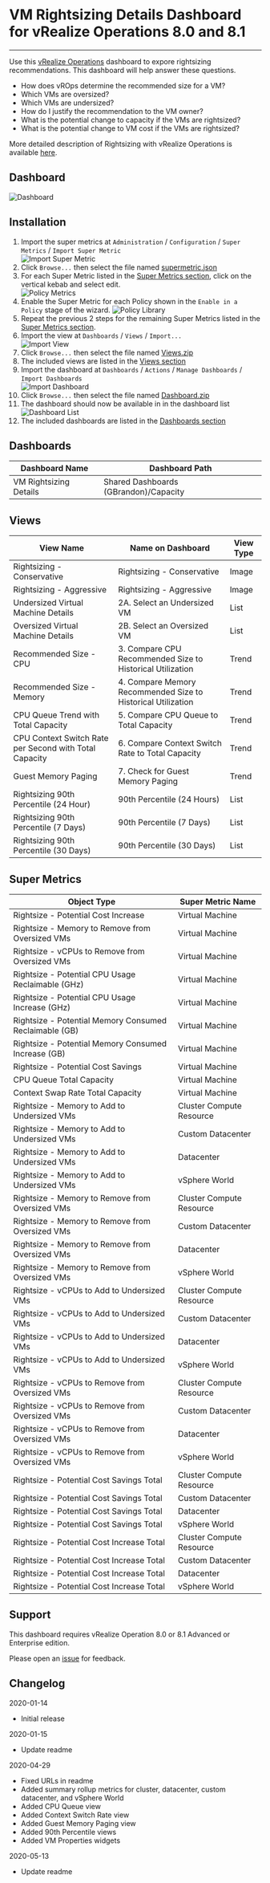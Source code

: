 
# VM Rightsizing Details Dashboard for vRealize Operations 8.0 and 8.1
---------

Use this [vRealize Operations](https://www.vmware.com/products/vrealize-operations.html) dashboard to expore rightsizing recommendations.  This dashboard will help answer these questions.  

* How does vROps determine the recommended size for a VM?
* Which VMs are oversized?
* Which VMs are undersized?
* How do I justify the recommendation to the VM owner?
* What is the potential change to capacity if the VMs are rightsized?
* What is the potential change to VM cost if the VMs are rightsized?

More detailed description of Rightsizing with vRealize Operations is available [here](http://blogs.vmware.com/management/2020/01/rightsizing-vms-with-vrealize-operations.html).

## Dashboard
![Dashboard](https://raw.githubusercontent.com/notoriousbdg/vrops-dashboard-rightsizing_details/master/images/Dashboard.png)

## Installation
1. Import the super metrics at `Administration` / `Configuration` / `Super Metrics` / `Import Super Metric`  
![Import Super Metric](https://raw.githubusercontent.com/notoriousbdg/vrops-dashboard-rightsizing_details/master/images/Supermetric_Import.png)
2. Click `Browse...` then select the file named [supermetric.json](https://raw.githubusercontent.com/notoriousbdg/vrops-dashboard-rightsizing_details/master/supermetric.json)
3. For each Super Metric listed in the [Super Metrics section](#Super-Metrics), click on the vertical kebab and select edit.  
![Policy Metrics](https://raw.githubusercontent.com/notoriousbdg/vrops-dashboard-rightsizing_details/master/images/Supermetric_Edit.png)
4. Enable the Super Metric for each Policy shown in the `Enable in a Policy` stage of the wizard.
![Policy Library](https://raw.githubusercontent.com/notoriousbdg/vrops-dashboard-rightsizing_details/master/images/Supermetric_Policy.png)
5. Repeat the previous 2 steps for the remaining Super Metrics listed in the [Super Metrics section](#Super-Metrics).
6. Import the view at `Dashboards` / `Views` / `Import...`  
![Import View](https://raw.githubusercontent.com/notoriousbdg/vrops-dashboard-rightsizing_details/master/images/View_Import.png)
7. Click `Browse...` then select the file named [Views.zip](https://github.com/notoriousbdg/vrops-dashboard-rightsizing_details/raw/master/Views.zip)
8. The included views are listed in the [Views section](#Views)
9. Import the dashboard at `Dashboards` / `Actions` / `Manage Dashboards` / `Import Dashboards`  
![Import Dashboard](https://raw.githubusercontent.com/notoriousbdg/vrops-dashboard-rightsizing_details/master/images/Dashboard_Import.png)
10. Click `Browse...` then select the file named [Dashboard.zip](https://github.com/notoriousbdg/vrops-dashboard-rightsizing_details/raw/master/Dashboard.zip)
11. The dashboard should now be available in in the dashboard list  
![Dashboard List](https://raw.githubusercontent.com/notoriousbdg/vrops-dashboard-rightsizing_details/master/images/Dashboard_List.png)
12. The included dashboards are listed in the [Dashboards section](#Dashboards)

## Dashboards
| Dashboard Name | Dashboard Path |
|--|--|
| VM Rightsizing Details | Shared Dashboards (GBrandon)/Capacity |

## Views
| View Name | Name on Dashboard | View Type |
|--|--|--|
| Rightsizing - Conservative | Rightsizing - Conservative | Image |
| Rightsizing - Aggressive | Rightsizing - Aggressive | Image |
| Undersized Virtual Machine Details | 2A. Select an Undersized VM | List |
| Oversized Virtual Machine Details | 2B. Select an Oversized VM | List |
| Recommended Size - CPU | 3. Compare CPU Recommended Size to Historical Utilization | Trend |
| Recommended Size - Memory | 4. Compare Memory Recommended Size to Historical Utilization | Trend |
| CPU Queue Trend with Total Capacity | 5. Compare CPU Queue to Total Capacity | Trend |
| CPU Context Switch Rate per Second with Total Capacity | 6. Compare Context Switch Rate to Total Capacity | Trend |
| Guest Memory Paging | 7. Check for Guest Memory Paging | Trend |
| Rightsizing 90th Percentile (24 Hour) | 90th Percentile (24 Hours) | List |
| Rightsizing 90th Percentile (7 Days) | 90th Percentile (7 Days) | List |
| Rightsizing 90th Percentile (30 Days) | 90th Percentile (30 Days) | List |

## Super Metrics
| Object Type | Super Metric Name |
|--|--|
| Rightsize - Potential Cost Increase | Virtual Machine |
| Rightsize - Memory to Remove from Oversized VMs | Virtual Machine |
| Rightsize - vCPUs to Remove from Oversized VMs | Virtual Machine |
| Rightsize - Potential CPU Usage Reclaimable (GHz) | Virtual Machine |
| Rightsize - Potential CPU Usage Increase (GHz) | Virtual Machine |
| Rightsize - Potential Memory Consumed Reclaimable (GB) | Virtual Machine |
| Rightsize - Potential Memory Consumed Increase (GB) | Virtual Machine |
| Rightsize - Potential Cost Savings | Virtual Machine |
| CPU Queue Total Capacity | Virtual Machine |
| Context Swap Rate Total Capacity | Virtual Machine |
| Rightsize - Memory to Add to Undersized VMs | Cluster Compute Resource |
| Rightsize - Memory to Add to Undersized VMs | Custom Datacenter |
| Rightsize - Memory to Add to Undersized VMs | Datacenter |
| Rightsize - Memory to Add to Undersized VMs | vSphere World |
| Rightsize - Memory to Remove from Oversized VMs | Cluster Compute Resource |
| Rightsize - Memory to Remove from Oversized VMs | Custom Datacenter |
| Rightsize - Memory to Remove from Oversized VMs | Datacenter |
| Rightsize - Memory to Remove from Oversized VMs | vSphere World |
| Rightsize - vCPUs to Add to Undersized VMs | Cluster Compute Resource |
| Rightsize - vCPUs to Add to Undersized VMs | Custom Datacenter |
| Rightsize - vCPUs to Add to Undersized VMs | Datacenter |
| Rightsize - vCPUs to Add to Undersized VMs | vSphere World |
| Rightsize - vCPUs to Remove from Oversized VMs | Cluster Compute Resource |
| Rightsize - vCPUs to Remove from Oversized VMs | Custom Datacenter |
| Rightsize - vCPUs to Remove from Oversized VMs | Datacenter |
| Rightsize - vCPUs to Remove from Oversized VMs | vSphere World |
| Rightsize - Potential Cost Savings Total | Cluster Compute Resource |
| Rightsize - Potential Cost Savings Total | Custom Datacenter |
| Rightsize - Potential Cost Savings Total | Datacenter |
| Rightsize - Potential Cost Savings Total | vSphere World |
| Rightsize - Potential Cost Increase Total | Cluster Compute Resource |
| Rightsize - Potential Cost Increase Total | Custom Datacenter |
| Rightsize - Potential Cost Increase Total | Datacenter |
| Rightsize - Potential Cost Increase Total | vSphere World |

## Support

This dashboard requires vRealize Operation 8.0 or 8.1 Advanced or Enterprise edition.

Please open an [issue](https://github.com/notoriousbdg/vrops-dashboard-rightsizing_details/issues) for feedback.

## Changelog
2020-01-14
* Initial release

2020-01-15
* Update readme

2020-04-29
* Fixed URLs in readme
* Added summary rollup metrics for cluster, datacenter, custom datacenter, and vSphere World
* Added CPU Queue view
* Added Context Switch Rate view
* Added Guest Memory Paging view
* Added 90th Percentile views
* Added VM Properties widgets

2020-05-13
* Update readme
